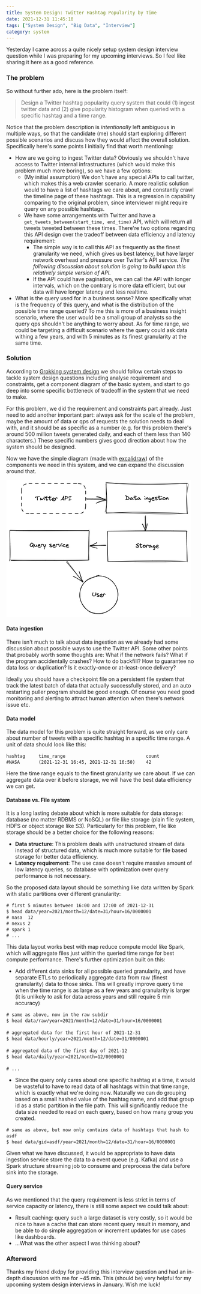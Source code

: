 ```yaml
---
title: System Design: Twitter Hashtag Popularity by Time
date: 2021-12-31 11:45:10
tags: ["System Design", "Big Data", "Interview"]
category: system
---
```

Yesterday I came across a quite nicely setup system design interview question while I was preparing for my upcoming interviews. So I feel like sharing it here as a good reference.

### The problem

So without further ado, here is the problem itself:

> Design a Twitter hashtag popularity query system that could (1) ingest twitter data and (2) give popularity histogram when queried with a specific hashtag and a time range.

Notice that the problem description is _intentionally_ left ambiguous in multiple ways, so that the candidate (me) should start exploring different possible scenarios and discuss how they would affect the overall solution. Specifically here's some points I initially find that worth mentioning:

- How are we going to ingest Twitter data? Obviously we shouldn't have access to Twitter internal infrastructures (which would make this problem much more boring), so we have a few options:
    - (My initial assumption) We don't have any special APIs to call twitter, which makes this a web crawler scenario. A more realistic solution would to have a list of hashtags we care about, and constantly crawl the timeline page of these hashtags. This is a regression in capability comparing to the original problem, since interviewer might require query on any possible hashtags.
    - We have some arrangements with Twitter and have a `get_tweets_between(start_time, end_time)` API, which will return all tweets tweeted between these times. There're two options regarding this API design over the tradeoff between data efficiency and latency requirement:
        - The simple way is to call this API as frequently as the finest granularity we need, which gives us best latency, but have larger network overhead and pressure over Twitter's API service. _The following discussion about solution is going to build upon this relatively simple version of API._
        - If the API could have pagination, we can call the API with longer intervals, which on the contrary is more data efficient, but our data will have longer latency and less realtime.
- What is the query used for in a business sense? More specifically what is the frequency of this query, and what is the distribution of the possible time range queried? To me this is more of a business insight scenario, where the user would be a small group of analysts so the query qps shouldn't be anything to worry about. As for time range, we could be targeting a difficult scenario where the query could ask data withing a few years, and with 5 minutes as its finest granularity at the same time.

### Solution

According to [Grokking system design](https://github.com/Jeevan-kumar-Raj/Grokking-System-Design#steps-how-i-approach-the-system-design-questions-in-interviews) we should follow certain steps to tackle system design questions including analyse requirement and constraints, get a component diagram of the basic system, and start to go deep into some specific bottleneck of tradeoff in the system that we need to make.

For this problem, we did the requirement and constraints part already. Just need to add another important part: always ask for the scale of the problem, maybe the amount of data or qps of requests the solution needs to deal with, and it should be as specific as a number (e.g. for this problem there's around 500 million tweets generated daily, and each of them less than 140 characters.) These specific numbers gives good direction about how the system should be designed.

Now we have the simple diagram (made with [excalidraw](https://excalidraw.com/)) of the components we need in this system, and we can expand the discussion around that.

![twitter.png](/static/image/twitter.png)

#### Data ingestion

There isn't much to talk about data ingestion as we already had some discussion about possible ways to use the Twitter API. Some other points that probably worth some thoughts are: What if the network fails? What if the program accidentally crashes? How to do backfill? How to guarantee no data loss or duplication? Is it exactly-once or at-least-once delivery?

Ideally you should have a checkpoint file on a persistent file system that track the latest batch of data that actually successfully stored, and an auto restarting puller program should be good enough. Of course you need good monitoring and alerting to attract human attention when there's network issue etc.

#### Data model

The data model for this problem is quite straight forward, as we only care about number of tweets with a specific hashtag in a specific time range. A unit of data should look like this:

```text
hashtag     time_range                              count
#NASA       (2021-12-31 16:45, 2021-12-31 16:50)    42
```
Here the time range equals to the finest granularity we care about. If we can aggregate data over it before storage, we will have the best data efficiency we can get.

#### Database vs. File system

It is a long lasting debate about which is more suitable for data storage: database (no matter RDBMS or NoSQL) or file like storage (plain file system, HDFS or object storage like S3). Particularly for this problem, file like storage should be a better choice for the following reasons:

- __Data structure__: This problem deals with unstructured stream of data instead of structured data, which is much more suitable for file based storage for better data efficiency.
- __Latency requirement__: The use case doesn't require massive amount of low latency queries, so database with optimization over query performance is not necessary.

So the proposed data layout should be something like data written by Spark with static partitions over different granularity:

```shell
# first 5 minutes between 16:00 and 17:00 of 2021-12-31
$ head data/year=2021/month=12/date=31/hour=16/0000001
# nasa  12
# nexus 2
# spark 1
# ...
```
This data layout works best with map reduce compute model like Spark, which will aggregate files just within the queried time range for best compute performance. There's further optimization built on this:

- Add different data sinks for all possible queried granularity, and have separate ETLs to periodically aggregate data from raw (finest granularity) data to those sinks. This will greatly improve query time when the time range is as large as a few years and granularity is larger (it is unlikely to ask for data across years and still require 5 min accuracy)

```shell
# same as above, now in the raw subdir
$ head data/raw/year=2021/month=12/date=31/hour=16/0000001

# aggregated data for the first hour of 2021-12-31
$ head data/hourly/year=2021/month=12/date=31/0000001

# aggregated data of the first day of 2021-12
$ head data/daily/year=2021/month=12/0000001

# ...
```

- Since the query only cares about one specific hashtag at a time, it would be wasteful to have to read data of all hashtags within that time range, which is exactly what we're doing now. Naturally we can do grouping based on a small hashed value of the hashtag name, and add that group id as a static partition in the file path. This will significantly reduce the data size needed to read on each query, based on how many group you created.

```shell
# same as above, but now only contains data of hashtags that hash to asdf
$ head data/gid=asdf/year=2021/month=12/date=31/hour=16/0000001
```

Given what we have discussed, it would be appropriate to have data ingestion service store the data to a event queue (e.g. Kafka) and use a Spark structure streaming job to consume and preprocess the data before sink into the storage.

#### Query service

As we mentioned that the query requirement is less strict in terms of service capacity or latency, there is still some aspect we could talk about:

- Result caching: query such a large dataset is very costly, so it would be nice to have a cache that can store recent query result in memory, and be able to do simple aggregation or increment updates for use cases like dashboards.
- ...What was the other aspect I was thinking about?

### Afterword

Thanks my friend dkdpy for providing this interview question and had an in-depth discussion with me for ~45 min. This (should be) very helpful for my upcoming system design interviews in January. Wish me luck!
